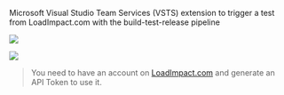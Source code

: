Microsoft Visual Studio Team Services (VSTS) extension to trigger a test from LoadImpact.com with the build-test-release pipeline

![](https://github.com/julienstroheker/loadimpact-vsts-extension/blob/master/imgs/Screenshot1.png?raw=true)

![](https://github.com/julienstroheker/loadimpact-vsts-extension/blob/master/imgs/Screenshot2.png?raw=true)

> You need to have an account on [LoadImpact.com](https://loadimpact.com/) and generate an API Token to use it.

